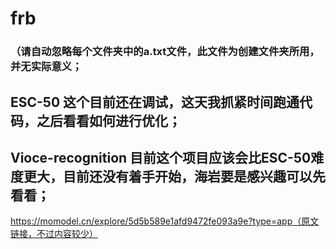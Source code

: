 # frb
### （请自动忽略每个文件夹中的a.txt文件，此文件为创建文件夹所用，并无实际意义；
## ESC-50 这个目前还在调试，这天我抓紧时间跑通代码，之后看看如何进行优化；
## Vioce-recognition 目前这个项目应该会比ESC-50难度更大，目前还没有着手开始，海岩要是感兴趣可以先看看；
https://momodel.cn/explore/5d5b589e1afd9472fe093a9e?type=app（原文链接，不过内容较少）
